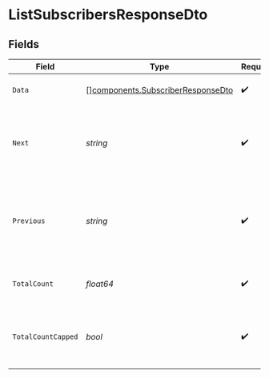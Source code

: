 # ListSubscribersResponseDto


## Fields

| Field                                                                                  | Type                                                                                   | Required                                                                               | Description                                                                            |
| -------------------------------------------------------------------------------------- | -------------------------------------------------------------------------------------- | -------------------------------------------------------------------------------------- | -------------------------------------------------------------------------------------- |
| `Data`                                                                                 | [][components.SubscriberResponseDto](../../models/components/subscriberresponsedto.md) | :heavy_check_mark:                                                                     | List of returned Subscribers                                                           |
| `Next`                                                                                 | *string*                                                                               | :heavy_check_mark:                                                                     | The cursor for the next page of results, or null if there are no more pages.           |
| `Previous`                                                                             | *string*                                                                               | :heavy_check_mark:                                                                     | The cursor for the previous page of results, or null if this is the first page.        |
| `TotalCount`                                                                           | *float64*                                                                              | :heavy_check_mark:                                                                     | The total count of items (up to 50,000)                                                |
| `TotalCountCapped`                                                                     | *bool*                                                                                 | :heavy_check_mark:                                                                     | Whether there are more than 50,000 results available                                   |